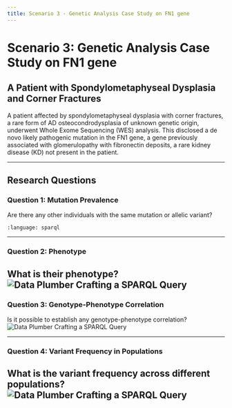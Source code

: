 ```yaml
---
title: Scenario 3 - Genetic Analysis Case Study on FN1 gene
---
```


# Scenario 3: Genetic Analysis Case Study on FN1 gene
## A Patient with Spondylometaphyseal Dysplasia and Corner Fractures

A patient affected by spondylometaphyseal dysplasia with corner fractures, a rare form of AD osteocondrodysplasia of unknown genetic origin, underwent Whole Exome Sequencing (WES) analysis. This disclosed a de novo likely pathogenic mutation in the FN1 gene, a gene previously associated with glomerulopathy with fibronectin deposits, a rare kidney disease (KD) not present in the patient.

---

## Research Questions

### Question 1: Mutation Prevalence
Are there any other individuals with the same mutation or allelic variant?
```{literalinclude} SPARQL/scenario_3/question1_careSM.rq
:language: sparql
```

---
### Question 2: Phenotype
What is their phenotype?
![Data Plumber Crafting a SPARQL Query](wip.png)
---
### Question 3: Genotype-Phenotype Correlation
Is it possible to establish any genotype-phenotype correlation?
![Data Plumber Crafting a SPARQL Query](wip.png)

---
### Question 4: Variant Frequency in Populations
What is the variant frequency across different populations?
![Data Plumber Crafting a SPARQL Query](wip.png)
---